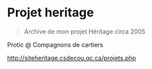 # Projet heritage

> Archive de mon projet Héritage circa 2005

Protic @ Compagnons de cartiers

http://siteheritage.csdecou.qc.ca/projets.php
